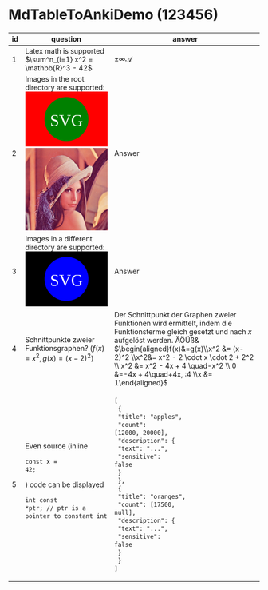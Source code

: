# MdTableToAnkiDemo (123456)


| id | question | answer |
| --- | --- | --- |
|   1 | Latex math is supported $\sum^n_{i=1} x^2 = \mathbb{R}^3 - 42$ | $\pm\infty \mathbf{\mathcal{A}}$ |
|   2 | Images in the root directory are supported:<br><img src="image.svg"><br><img src="image.png"> | Answer |
|   3 | Images in a different directory are supported:<br><img src="attachments/image_2.svg"> | Answer |
|   4 | Schnittpunkte zweier Funktionsgraphen? ($f(x)=x^2, g(x)=(x-2)^2$) | Der Schnittpunkt der Graphen zweier Funktionen wird ermittelt, indem die Funktionsterme gleich gesetzt und nach $x$ aufgelöst werden. ÄÖÜß&<br>$\begin{aligned}f(x)&=g(x)\\x^2 &= (x-2)^2 \\x^2&= x^2 - 2 \cdot x \cdot 2 + 2^2 \\ x^2 &= x^2 - 4x + 4 \quad-x^2 \\ 0 &=-4x + 4\quad+4x, :4 \\x &= 1\end{aligned}$ |
|   5 | Even source (inline <pre class="inline"><code class="js">const x = 42;</code></pre>) code can be displayed <pre><code class="cpp">int const *ptr; // ptr is a pointer to constant int</code></pre> | <pre><code class="json">[<br>  {<br>    "title": "apples",<br>    "count": [12000, 20000],<br>    "description": {<br>      "text": "...",<br>      "sensitive": false<br>    }<br>  },<br>  {<br>    "title": "oranges",<br>    "count": [17500, null],<br>    "description": {<br>      "text": "...",<br>      "sensitive": false<br>    }<br>  }<br>]</code></pre> |
